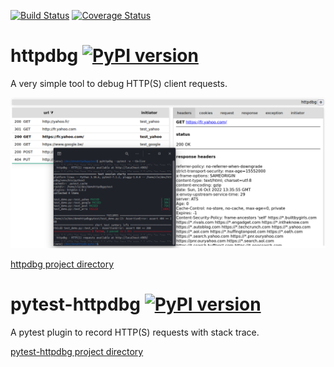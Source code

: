 [![Build Status](https://github.com/cle-b/httpdbg/workflows/Build/badge.svg?branch=main)](https://github.com/cle-b/httpdbg/actions?query=workflow%3ABuild) [![Coverage Status](https://coveralls.io/repos/github/cle-b/httpdbg/badge.svg?branch=main)](https://coveralls.io/github/cle-b/httpdbg?branch=main)

# httpdbg [![PyPI version](https://badge.fury.io/py/httpdbg.svg)](https://badge.fury.io/py/httpdbg)

A very simple tool to debug HTTP(S) client requests.

![](ui.png)

[httpdbg project directory](httpdbg/README.md)

# pytest-httpdbg [![PyPI version](https://badge.fury.io/py/pytest-httpdbg.svg)](https://badge.fury.io/py/pytest-httpdbg)

A pytest plugin to record HTTP(S) requests with stack trace.

[pytest-httpdbg project directory](pytest-httpdbg/README.md)